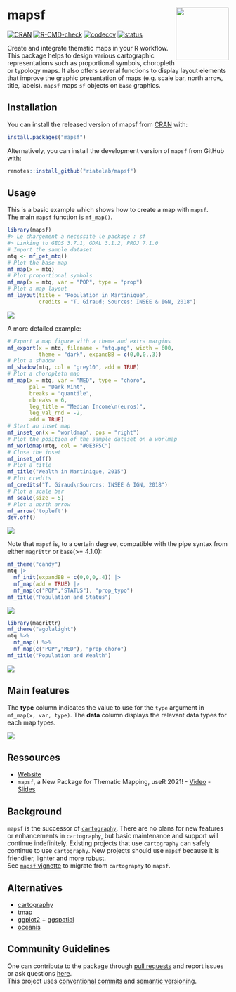 
<!-- README.md is generated from README.Rmd. Please edit that file -->

# mapsf <img src="man/figures/logo.png" align="right" width="120"/>

<!-- badges: start -->

[![CRAN](https://www.r-pkg.org/badges/version/mapsf)](https://cran.r-project.org/package=mapsf)
[![R-CMD-check](https://github.com/riatelab/mapsf/workflows/R-CMD-check/badge.svg)](https://github.com/riatelab/mapsf/actions)
[![codecov](https://codecov.io/gh/riatelab/mapsf/branch/master/graph/badge.svg?token=TPK6HZOLWH)](https://codecov.io/gh/riatelab/mapsf)
[![status](https://tinyverse.netlify.com/badge/mapsf)](https://CRAN.R-project.org/package=mapsf)
<!-- badges: end -->

Create and integrate thematic maps in your R workflow. This package
helps to design various cartographic representations such as
proportional symbols, choropleth or typology maps. It also offers
several functions to display layout elements that improve the graphic
presentation of maps (e.g. scale bar, north arrow, title, labels).
`mapsf` maps `sf` objects on `base` graphics.

## Installation

You can install the released version of mapsf from
[CRAN](https://cran.r-project.org/package=mapsf) with:

``` r
install.packages("mapsf")
```

Alternatively, you can install the development version of `mapsf` from
GitHub with:

``` r
remotes::install_github("riatelab/mapsf")
```

## Usage

This is a basic example which shows how to create a map with `mapsf`.  
The main `mapsf` function is `mf_map()`.

``` r
library(mapsf)
#> Le chargement a nécessité le package : sf
#> Linking to GEOS 3.7.1, GDAL 3.1.2, PROJ 7.1.0
# Import the sample dataset
mtq <- mf_get_mtq()
# Plot the base map
mf_map(x = mtq)
# Plot proportional symbols
mf_map(x = mtq, var = "POP", type = "prop")
# Plot a map layout
mf_layout(title = "Population in Martinique", 
          credits = "T. Giraud; Sources: INSEE & IGN, 2018")
```

![](man/figures/README-example1-1.png)<!-- -->

A more detailed example:

``` r
# Export a map figure with a theme and extra margins 
mf_export(x = mtq, filename = "mtq.png", width = 600, 
          theme = "dark", expandBB = c(0,0,0,.3)) 
# Plot a shadow
mf_shadow(mtq, col = "grey10", add = TRUE)
# Plot a choropleth map
mf_map(x = mtq, var = "MED", type = "choro",
       pal = "Dark Mint", 
       breaks = "quantile", 
       nbreaks = 6, 
       leg_title = "Median Income\n(euros)", 
       leg_val_rnd = -2, 
       add = TRUE)
# Start an inset map
mf_inset_on(x = "worldmap", pos = "right")
# Plot the position of the sample dataset on a worlmap
mf_worldmap(mtq, col = "#0E3F5C")
# Close the inset
mf_inset_off()
# Plot a title
mf_title("Wealth in Martinique, 2015")
# Plot credits
mf_credits("T. Giraud\nSources: INSEE & IGN, 2018")
# Plot a scale bar
mf_scale(size = 5)
# Plot a north arrow
mf_arrow('topleft')
dev.off()
```

![](man/figures/mtq.png)

Note that `mapsf` is, to a certain degree, compatible with the pipe
syntax from either `magrittr` or `base`(&gt;= 4.1.0):

``` r
mf_theme("candy")
mtq |>
  mf_init(expandBB = c(0,0,0,.4)) |>
  mf_map(add = TRUE) |>
  mf_map(c("POP","STATUS"), "prop_typo")
mf_title("Population and Status")
```

![](man/figures/README-example4-1.png)<!-- -->

``` r
library(magrittr)
mf_theme("agolalight")
mtq %>% 
  mf_map() %>%
  mf_map(c("POP","MED"), "prop_choro")
mf_title("Population and Wealth")
```

![](man/figures/README-example5-1.png)<!-- -->

## Main features

The **type** column indicates the value to use for the `type` argument
in `mf_map(x, var, type)`. The **data** column displays the relevant
data types for each map types.

![](man/figures/features.png)

## Ressources

-   [Website](https://riatelab.github.io/mapsf/)
-   `mapsf`, a New Package for Thematic Mapping, useR 2021! -
    [Video](https://youtu.be/8PMF7cBBH7k?t=2621) -
    [Slides](https://rcarto.github.io/user2021/)

## Background

`mapsf` is the successor of
[`cartography`](https://github.com/riatelab/cartography). There are no
plans for new features or enhancements in `cartography`, but basic
maintenance and support will continue indefinitely. Existing projects
that use `cartography` can safely continue to use `cartography`. New
projects should use `mapsf` because it is friendlier, lighter and more
robust.  
See [`mapsf`
vignette](https://riatelab.github.io/mapsf/articles/mapsf.html#symbology)
to migrate from `cartography` to `mapsf`.

## Alternatives

-   [cartography](https://github.com/riatelab/cartography)
-   [tmap](https://github.com/mtennekes/tmap)  
-   [ggplot2](https://github.com/tidyverse/ggplot2) +
    [ggspatial](https://github.com/paleolimbot/ggspatial)  
-   [oceanis](https://github.com/insee-psar-at/oceanis-package)

## Community Guidelines

One can contribute to the package through [pull
requests](https://github.com/riatelab/mapsf/pulls) and report issues or
ask questions [here](https://github.com/riatelab/mapsf/issues).  
This project uses [conventional
commits](https://www.conventionalcommits.org/en/v1.0.0-beta.3/) and
[semantic versioning](https://semver.org/).
